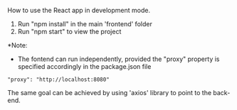 How to use the React app in development mode.

1) Run "npm install" in the main 'frontend' folder
2) Run "npm start" to view the project

*Note: 
- The fontend can run independently, provided the "proxy" property is specified accordingly in the package.json file
````
"proxy": "http://localhost:8080"
````
 The same goal can be achieved by using 'axios' library to point to the back-end.
